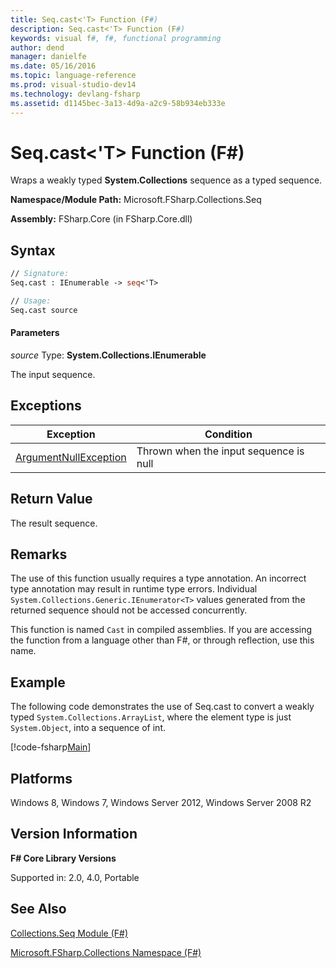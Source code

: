 ```yaml
---
title: Seq.cast<'T> Function (F#)
description: Seq.cast<'T> Function (F#)
keywords: visual f#, f#, functional programming
author: dend
manager: danielfe
ms.date: 05/16/2016
ms.topic: language-reference
ms.prod: visual-studio-dev14
ms.technology: devlang-fsharp
ms.assetid: d1145bec-3a13-4d9a-a2c9-58b934eb333e 
---
```


# Seq.cast<'T> Function (F#)

Wraps a weakly typed **System.Collections** sequence as a typed sequence.

**Namespace/Module Path:** Microsoft.FSharp.Collections.Seq

**Assembly:** FSharp.Core (in FSharp.Core.dll)


## Syntax

```fsharp
// Signature:
Seq.cast : IEnumerable -> seq<'T>

// Usage:
Seq.cast source
```

#### Parameters
*source*
Type: **System.Collections.IEnumerable**


The input sequence.

## Exceptions
|Exception|Condition|
|----|----|
|[ArgumentNullException](https://msdn.microsoft.com/library/system.argumentnullexception.aspx)|Thrown when the input sequence is null|

## Return Value

The result sequence.

## Remarks
The use of this function usually requires a type annotation. An incorrect type annotation may result in runtime type errors. Individual `System.Collections.Generic.IEnumerator<T>` values generated from the returned sequence should not be accessed concurrently.

This function is named `Cast` in compiled assemblies. If you are accessing the function from a language other than F#, or through reflection, use this name.

## Example

The following code demonstrates the use of Seq.cast to convert a weakly typed `System.Collections.ArrayList`, where the element type is just `System.Object`, into a sequence of int.

[!code-fsharp[Main](snippets/fssequences/snippet12.fs)]

## Platforms
Windows 8, Windows 7, Windows Server 2012, Windows Server 2008 R2


## Version Information
**F# Core Library Versions**

Supported in: 2.0, 4.0, Portable


## See Also
[Collections.Seq Module &#40;F&#35;&#41;](Collections.Seq-Module-%5BFSharp%5D.md)

[Microsoft.FSharp.Collections Namespace &#40;F&#35;&#41;](Microsoft.FSharp.Collections-Namespace-%5BFSharp%5D.md)